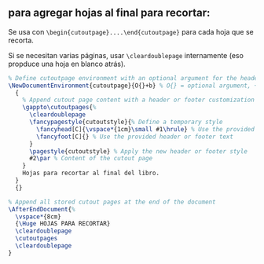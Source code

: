 ## para agregar hojas al final para recortar:

Se usa con `\begin{cutoutpage}....\end{cutoutpage}` para cada hoja que se recorta. 

Si se necesitan varias páginas, usar `\cleardoublepage` internamente (eso propduce una hoja en blanco atrás).

```latex
% Define cutoutpage environment with an optional argument for the header or footer
\NewDocumentEnvironment{cutoutpage}{O{}+b} % O{} = optional argument, +b = block
  {
    % Append cutout page content with a header or footer customization command
    \gappto\cutoutpages{%
      \cleardoublepage
      \fancypagestyle{cutoutstyle}{% Define a temporary style
        \fancyhead[C]{\vspace*{1cm}\small #1\hrule} % Use the provided header or footer text
        \fancyfoot[C]{} % Use the provided header or footer text
      }
      \pagestyle{cutoutstyle} % Apply the new header or footer style
      #2\par % Content of the cutout page
    }
    Hojas para recortar al final del libro.
  }
  {}

% Append all stored cutout pages at the end of the document
\AfterEndDocument{%
  \vspace*{8cm}
  {\Huge HOJAS PARA RECORTAR}
  \cleardoublepage
  \cutoutpages
  \cleardoublepage
}
```